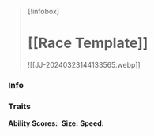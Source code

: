 > [!infobox]
> # [[Race Template]] 
> ![[JJ-20240323144133565.webp]]

### Info


### Traits
**Ability Scores:** 
**Size:** 
**Speed:** 
####



